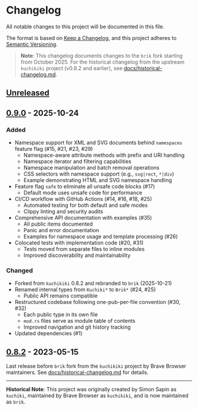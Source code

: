 # Changelog

All notable changes to this project will be documented in this file.

The format is based on [Keep a Changelog](https://keepachangelog.com/en/1.1.0/),
and this project adheres to [Semantic Versioning](https://semver.org/spec/v2.0.0.html).

> **Note**: This changelog documents changes to the `brik` fork starting from October 2025.
> For the historical changelog from the upstream `kuchikiki` project (v0.8.2 and earlier),
> see [docs/historical-changelog.md](docs/historical-changelog.md).

## [Unreleased]

## [0.9.0] - 2025-10-24

### Added

- Namespace support for XML and SVG documents behind `namespaces` feature flag (#15, #21, #23, #29)
  - Namespace-aware attribute methods with prefix and URI handling
  - Namespace iterator and filtering capabilities
  - Namespace manipulation and batch removal operations
  - CSS selectors with namespace support (e.g., `svg|rect`, `*|div`)
  - Example demonstrating HTML and SVG namespace handling
- Feature flag `safe` to eliminate all unsafe code blocks (#17)
  - Default mode uses unsafe code for performance
- CI/CD workflow with GitHub Actions (#14, #16, #18, #25)
  - Automated testing for both default and safe modes
  - Clippy linting and security audits
- Comprehensive API documentation with examples (#35)
  - All public items documented
  - Panic and error documentation
  - Examples for namespace usage and template processing (#26)
- Colocated tests with implementation code (#20, #31)
  - Tests moved from separate files to inline modules
  - Improved discoverability and maintainability

### Changed

- Forked from `kuchikiki` 0.8.2 and rebranded to `brik` (2025-10-21)
- Renamed internal types from `Kuchiki*` to `Brik*` (#24, #25)
  - Public API remains compatible
- Restructured codebase following one-pub-per-file convention (#30, #32)
  - Each public type in its own file
  - `mod.rs` files serve as module table of contents
  - Improved navigation and git history tracking
- Updated dependencies (#1)

## [0.8.2] - 2023-05-15

Last release before `brik` fork from the `kuchikiki` project by Brave Browser maintainers.
See [docs/historical-changelog.md](docs/historical-changelog.md) for details.

---

**Historical Note**: This project was originally created by Simon Sapin as `kuchiki`,
maintained by Brave Browser as `kuchikiki`, and is now maintained as `brik`.

[unreleased]: https://github.com/theroyalwhee0/brik/compare/v0.9.0...HEAD
[0.9.0]: https://github.com/theroyalwhee0/brik/compare/v0.8.2...v0.9.0
[0.8.2]: https://github.com/theroyalwhee0/brik/releases/tag/v0.8.2
